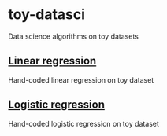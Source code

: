 # toy-datasci
Data science algorithms on toy datasets

## [Linear regression](linear_regression.ipynb)

Hand-coded linear regression on toy dataset

## [Logistic regression](logistic_regression.ipynb)

Hand-coded logistic regression on toy dataset


